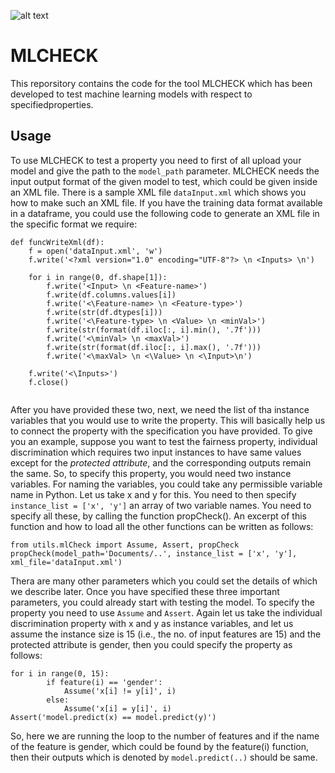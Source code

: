 ![alt text](https://github.com/arnabsharma91/MLCHECKV2/blob/main/MLCHECK-logo.JPG)

# MLCHECK

This reporsitory contains the code for the tool MLCHECK which has been developed to test machine learning models with respect to specifiedproperties. 

## Usage
To use MLCHECK to test a property you need to first of all upload your model and give the path to the ```model_path``` parameter. MLCHECK needs the input output format of the given model to test, which could be given inside an XML file. There is a sample XML file ```dataInput.xml``` which shows you how to make such an XML file. If you have the training data format available in a dataframe, you could use the following code to generate an XML file in the specific format we require:

```
def funcWriteXml(df):
    f = open('dataInput.xml', 'w')
    f.write('<?xml version="1.0" encoding="UTF-8"?> \n <Inputs> \n')

    for i in range(0, df.shape[1]):
        f.write('<Input> \n <Feature-name>')
        f.write(df.columns.values[i])
        f.write('<\Feature-name> \n <Feature-type>')
        f.write(str(df.dtypes[i]))
        f.write('<\Feature-type> \n <Value> \n <minVal>')
        f.write(str(format(df.iloc[:, i].min(), '.7f')))
        f.write('<\minVal> \n <maxVal>')
        f.write(str(format(df.iloc[:, i].max(), '.7f')))
        f.write('<\maxVal> \n <\Value> \n <\Input>\n')

    f.write('<\Inputs>')
    f.close()
    
```

After you have provided these two, next, we need the list of tha instance variables that you would use to write the property. This will basically help us to connect the property with the specification you have provided. To give you an example, suppose you want to test the fairness property, individual discrimination which requires two input instances to have same values except for the *protected attribute*, and the corresponding outputs remain the same. So, to specify this property, you would need two instance variables. For naming the variables, you could take any permissible variable name in Python. Let us take x and y for this. You need to then specify ```instance_list = ['x', 'y']``` an array of two variable names. You need to specify all these, by calling the function propCheck(). An excerpt of this function and how to load all the other functions can be written as follows:

```
from utils.mlCheck import Assume, Assert, propCheck
propCheck(model_path='Documents/..', instance_list = ['x', 'y'], xml_file='dataInput.xml')
```
Thera are many other parameters which you could set the details of which we describe later.
Once you have specified these three important parameters, you could already start with testing the model. To specify the property you need to use ```Assume``` and ```Assert```. Again let us take the individual discrimination property with x and y as instance variables, and let us assume the instance size is 15 (i.e., the no. of input features are 15) and the protected attribute is gender, then you could specify the property as follows:

```
for i in range(0, 15):
        if feature(i) == 'gender':
            Assume('x[i] != y[i]', i)
        else:
            Assume('x[i] = y[i]', i)
Assert('model.predict(x) == model.predict(y)')
```
So, here we are running the loop to the number of features and if the name of the feature is gender, which could be found by the feature(i) function, then their outputs which is denoted by ```model.predict(..)``` should be same.    

